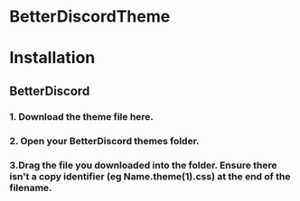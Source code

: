 # BetterDiscordTheme

# Installation
## BetterDiscord

### 1. Download the theme file here.
### 2. Open your BetterDiscord themes folder.
### 3.Drag the file you downloaded into the folder. Ensure there isn't a copy identifier (eg Name.theme(1).css) at the end of the filename.
